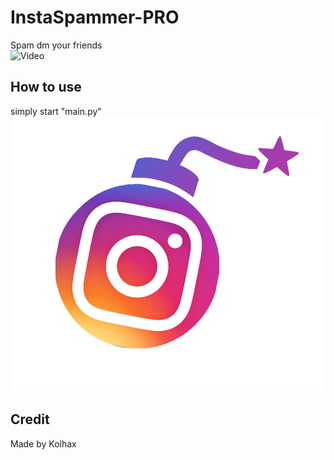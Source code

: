 # InstaSpammer-PRO
Spam dm your friends </br>
![Video](https://youtu.be/l93ohelYaHM)

## How to use
simply start "main.py"
</br>
![alt text](https://github.com/Kolhax/InstaSpammer-PRO/blob/main/instagram_bomb.png)

## Credit
Made by Kolhax
